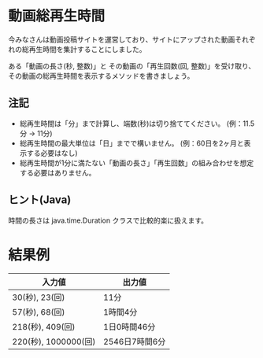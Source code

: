 # 動画総再生時間

今みなさんは動画投稿サイトを運営しており、サイトにアップされた動画それぞれの総再生時間を集計することにしました。

ある「動画の長さ(秒, 整数)」と その動画の「再生回数(回, 整数)」を受け取り、その動画の総再生時間を表示するメソッドを書きましょう。

## 注記

- 総再生時間は「分」まで計算し、端数(秒)は切り捨ててください。 (例：11.5分 → 11分)
- 総再生時間の最大単位は「日」までで構いません。 (例：60日を2ヶ月と表示する必要はなし)
- 総再生時間が1分に満たない「動画の長さ」「再生回数」の組み合わせを想定する必要はありません。

## ヒント(Java)

時間の長さは java.time.Duration クラスで比較的楽に扱えます。

# 結果例

|入力値|出力値|
|---|---|
|30(秒), 23(回)|11分|
|57(秒), 68(回)|1時間4分|
|218(秒), 409(回)|1日0時間46分|
|220(秒), 1000000(回)|2546日7時間6分|
